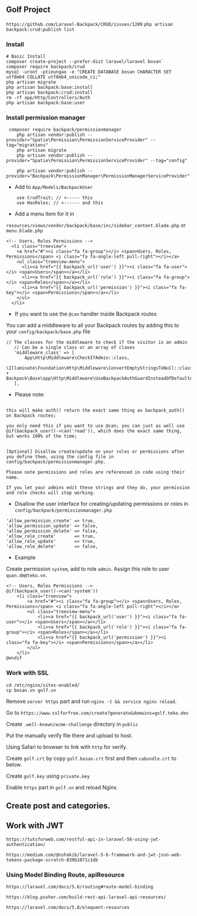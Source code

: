 ## Golf Project
`https://github.com/Laravel-Backpack/CRUD/issues/1209`
`php artisan backpack:crud:publish list`
### Install

```
# Basic Install
composer create-project --prefer-dist laravel/laravel bosan`
composer require backpack/crud
mysql -uroot -ptieungao -e "CREATE DATABASE bosan CHARACTER SET utf8mb4 COLLATE utf8mb4_unicode_ci;"
php artisan migrate
php artisan backpack:base:install
php artisan backpack:crud:install
rm -rf app/Http/Controllers/Auth
php artisan backpack:base:user
```
### Install permission manager

```textmate
 composer require backpack/permissionmanager
    php artisan vendor:publish --provider="Spatie\Permission\PermissionServiceProvider" --tag="migrations"
    php artisan migrate
    php artisan vendor:publish --provider="Spatie\Permission\PermissionServiceProvider" --tag="config"
    
    php artisan vendor:publish --provider="Backpack\PermissionManager\PermissionManagerServiceProvider"
```
   
* Add to `App/Models/BackpackUser`

```textmate
    use CrudTrait; // <----- this
    use HasRoles; // <------ and this

```
* Add a menu item for it in 

`resources/views/vendor/backpack/base/inc/sidebar_content.blade.php` or `menu.blade.php`

```textmate
<!-- Users, Roles Permissions -->
  <li class="treeview">
    <a href="#"><i class="fa fa-group"></i> <span>Users, Roles, Permissions</span> <i class="fa fa-angle-left pull-right"></i></a>
    <ul class="treeview-menu">
      <li><a href="{{ backpack_url('user') }}"><i class="fa fa-user"></i> <span>Users</span></a></li>
      <li><a href="{{ backpack_url('role') }}"><i class="fa fa-group"></i> <span>Roles</span></a></li>
      <li><a href="{{ backpack_url('permission') }}"><i class="fa fa-key"></i> <span>Permissions</span></a></li>
    </ul>
  </li>
```

* If you want to use the `@can` handler inside Backpack routes

You can add a middleware to all your Backpack routes by adding this to your `config/backpack/base.php` file
 
 ```textmate
 // The classes for the middleware to check if the visitor is an admin
    // Can be a single class or an array of clases
    'middleware_class' => [
        App\Http\Middleware\CheckIfAdmin::class,
        \Illuminate\Foundation\Http\Middleware\ConvertEmptyStringsToNull::class,
+       Backpack\Base\app\Http\Middleware\UseBackpackAuthGuardInsteadOfDefaultAuthGuard::class,
    ],
```

* Please note:
```textmate

this will make auth() return the exact same thing as backpack_auth() on Backpack routes;

you only need this if you want to use @can; you can just as well use @if(backpack_user()->can('read')), which does the exact same thing, but works 100% of the time;


[Optional] Disallow create/update on your roles or permissions after you define them, using the config file in config/backpack/permissionmanager.php. 

Please note permissions and roles are referenced in code using their name. 

If you let your admins edit these strings and they do, your permission and role checks will stop working.
```

* Disallow the user interface for creating/updating permissions or roles in `config/backpack/permissionmanager.php`
```textmate
'allow_permission_create' => true,
'allow_permission_update' => false,
'allow_permission_delete' => false,
'allow_role_create'       => true,
'allow_role_update'       => true,
'allow_role_delete'       => false,
```

* Example 

Create permission `system`, add to role `admin`. Assign this role to user `quan.dm@teko.vn`.

```textmate
<!-- Users, Roles Permissions -->
@if(backpack_user()->can('system'))
    <li class="treeview">
        <a href="#"><i class="fa fa-group"></i> <span>Users, Roles, Permissions</span> <i class="fa fa-angle-left pull-right"></i></a>
        <ul class="treeview-menu">
            <li><a href="{{ backpack_url('user') }}"><i class="fa fa-user"></i> <span>Users</span></a></li>
            <li><a href="{{ backpack_url('role') }}"><i class="fa fa-group"></i> <span>Roles</span></a></li>
            <li><a href="{{ backpack_url('permission') }}"><i class="fa fa-key"></i> <span>Permissions</span></a></li>
        </ul>
    </li>
@endif
```

### Work with SSL
```
cd /etc/nginx/sites-enabled/
cp bosan.vn golf.vn

```

Remove `server https` part and run `nginx -t && service nginx reload`.

Go to `https://www.sslforfree.com/create?generate&domains=golf.teko.dev`

Create `.well-known/acme-challenge` directory in `public`

Put the manually verify file there and upload to host.

Using Safari to browser to link with `http` for verify.

Create `golf.crt` by copy `golf.bosan.crt` first and then `cabundle.crt` to below.

Create `golf.key` using `private.key`

Enable `https` part in `golf.vn` and reload Nginx.

## Create post and categories.

## Work with JWT

`https://tutsforweb.com/restful-api-in-laravel-56-using-jwt-authentication/`

`https://medium.com/@nshakib/laravel-5-6-framework-and-jwt-json-web-tokens-package-scratch-839b1071c1db`

### Using Model Binding Route, apiResource

`https://laravel.com/docs/5.6/routing#route-model-binding`

`https://blog.pusher.com/build-rest-api-laravel-api-resources/`

`https://laravel.com/docs/5.8/eloquent-resources`

